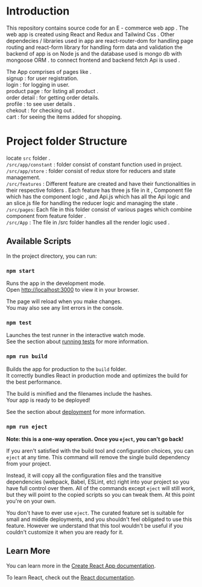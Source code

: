 # Introduction

This repository contains source code for an E - commerce web app . The web app is created using React and Redux and Tailwind Css . Other dependecies / libraries used in app are react-router-dom for handling page routing and react-form library for handling form data and validation the backend of app is on Node js and the database used is mongo db with mongoose ORM . to connect frontend and backend fetch Api is used . 

The App comprises of pages like .\
signup : for user registration.\
login : for logging in user.\
product page : for listing all product .\
order detail : for getting order details.\
profile : to see user details .\
chekout : for checking out .\
cart : for seeing the items added for shopping.

# Project folder Structure
locate `src` folder .\
`/src/app/constant` : folder consist of constant function used in project.\
`/src/app/store` : folder consist of redux store for reducers and state management.\
`/src/features` : Different feature are created and have their functionalities in their respective folders . Each feature has three js file in it , Component file which has the component logic , and Api.js which has all the Api logic and an slice.js file for handling the reducer logic and managing the state .\
`/src/pages`:  Each file in this folder consist of various pages which combine component  from feature folder .\
`/src/App` : The file in /src folder handles all the render logic used . 

## Available Scripts

In the project directory, you can run:

### `npm start`

Runs the app in the development mode.\
Open [http://localhost:3000](http://localhost:3000) to view it in your browser.

The page will reload when you make changes.\
You may also see any lint errors in the console.

### `npm test`

Launches the test runner in the interactive watch mode.\
See the section about [running tests](https://facebook.github.io/create-react-app/docs/running-tests) for more information.

### `npm run build`

Builds the app for production to the `build` folder.\
It correctly bundles React in production mode and optimizes the build for the best performance.

The build is minified and the filenames include the hashes.\
Your app is ready to be deployed!

See the section about [deployment](https://facebook.github.io/create-react-app/docs/deployment) for more information.

### `npm run eject`

**Note: this is a one-way operation. Once you `eject`, you can't go back!**

If you aren't satisfied with the build tool and configuration choices, you can `eject` at any time. This command will remove the single build dependency from your project.

Instead, it will copy all the configuration files and the transitive dependencies (webpack, Babel, ESLint, etc) right into your project so you have full control over them. All of the commands except `eject` will still work, but they will point to the copied scripts so you can tweak them. At this point you're on your own.

You don't have to ever use `eject`. The curated feature set is suitable for small and middle deployments, and you shouldn't feel obligated to use this feature. However we understand that this tool wouldn't be useful if you couldn't customize it when you are ready for it.

## Learn More

You can learn more in the [Create React App documentation](https://facebook.github.io/create-react-app/docs/getting-started).

To learn React, check out the [React documentation](https://reactjs.org/).
